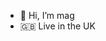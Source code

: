 - 👋 Hi, I’m mag
- 🇬🇧 Live in the UK
  

<!---
magxut/magxut is a ✨ special ✨ repository because its `README.md` (this file) appears on your GitHub profile.
You can click the Preview link to take a look at your changes.
--->
